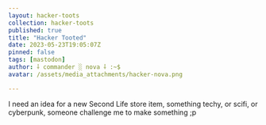 ```yaml
---
layout: hacker-toots
collection: hacker-toots
published: true
title: "Hacker Tooted"
date: 2023-05-23T19:05:07Z
pinned: false
tags: [mastodon]
author: ⸸ commander ░ nova ⸸ :~$
avatar: /assets/media_attachments/hacker-nova.png

---
```


<p>I need an idea for a new Second Life store item, something techy, or scifi, or cyberpunk, someone challenge me to make something ;p</p>


